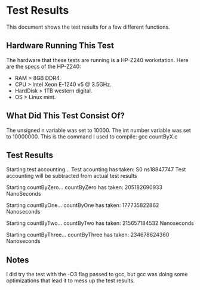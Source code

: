 # Test Results

This document shows the test results for a few different functions.

## Hardware Running This Test

The hardware that these tests are running is a HP-Z240 workstation.
Here are the specs of the HP-Z240:
- RAM > 8GB DDR4.
- CPU > Intel Xeon E-1240 v5 @ 3.5GHz.
- HardDisk > 1TB western digital.
- OS > Linux mint.

## What Did This Test Consist Of?

The unsigned n variable was set to 10000.
The int number variable was set to 10000000.
This is the command I used to compile: gcc countByX.c

## Test Results

Starting test accounting...
Test acounting has taken: S0 ns18847747
Test accounting will be subtracted from actual test results

Starting countByZero...
countByZero has taken: 205182690933 NanoSeconds

Starting countByOne...
countByOne has taken: 177735822862 Nanoseconds

Starting countByTwo...
countByTwo has taken: 215657184532 Nanoseconds

Starting countByThree...
countByThree has taken: 234678624360 Nanoseconds

## Notes

I did try the test with the -O3 flag passed to gcc, but gcc was doing some
optimizations that lead it to mess up the test results.
